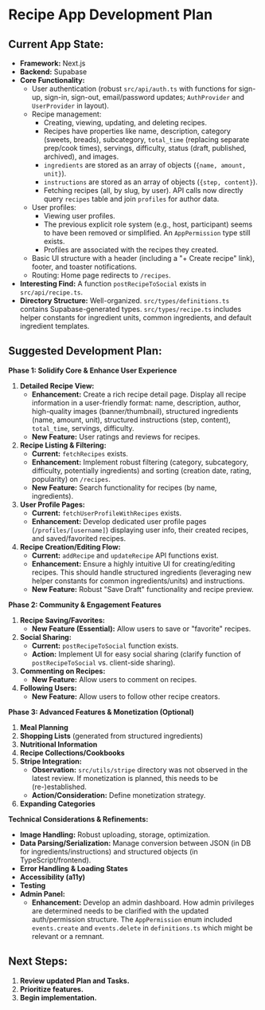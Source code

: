 # Recipe App Development Plan

## Current App State:

- **Framework:** Next.js
- **Backend:** Supabase
- **Core Functionality:**
  - User authentication (robust `src/api/auth.ts` with functions for sign-up, sign-in, sign-out, email/password updates; `AuthProvider` and `UserProvider` in layout).
  - Recipe management:
    - Creating, viewing, updating, and deleting recipes.
    - Recipes have properties like name, description, category (sweets, breads), subcategory, `total_time` (replacing separate prep/cook times), servings, difficulty, status (draft, published, archived), and images.
    - `ingredients` are stored as an array of objects (`{name, amount, unit}`).
    - `instructions` are stored as an array of objects (`{step, content}`).
    - Fetching recipes (all, by slug, by user). API calls now directly query `recipes` table and join `profiles` for author data.
  - User profiles:
    - Viewing user profiles.
    - The previous explicit role system (e.g., host, participant) seems to have been removed or simplified. An `AppPermission` type still exists.
    - Profiles are associated with the recipes they created.
  - Basic UI structure with a header (including a "+ Create recipe" link), footer, and toaster notifications.
  - Routing: Home page redirects to `/recipes`.
- **Interesting Find:** A function `postRecipeToSocial` exists in `src/api/recipe.ts`.
- **Directory Structure:** Well-organized. `src/types/definitions.ts` contains Supabase-generated types. `src/types/recipe.ts` includes helper constants for ingredient units, common ingredients, and default ingredient templates.

## Suggested Development Plan:

**Phase 1: Solidify Core & Enhance User Experience**

1.  **Detailed Recipe View:**
    - **Enhancement:** Create a rich recipe detail page. Display all recipe information in a user-friendly format: name, description, author, high-quality images (banner/thumbnail), structured ingredients (name, amount, unit), structured instructions (step, content), `total_time`, servings, difficulty.
    - **New Feature:** User ratings and reviews for recipes.
2.  **Recipe Listing & Filtering:**
    - **Current:** `fetchRecipes` exists.
    - **Enhancement:** Implement robust filtering (category, subcategory, difficulty, potentially ingredients) and sorting (creation date, rating, popularity) on `/recipes`.
    - **New Feature:** Search functionality for recipes (by name, ingredients).
3.  **User Profile Pages:**
    - **Current:** `fetchUserProfileWithRecipes` exists.
    - **Enhancement:** Develop dedicated user profile pages (`/profiles/[username]`) displaying user info, their created recipes, and saved/favorited recipes.
4.  **Recipe Creation/Editing Flow:**
    - **Current:** `addRecipe` and `updateRecipe` API functions exist.
    - **Enhancement:** Ensure a highly intuitive UI for creating/editing recipes. This should handle structured ingredients (leveraging new helper constants for common ingredients/units) and instructions.
    - **New Feature:** Robust "Save Draft" functionality and recipe preview.

**Phase 2: Community & Engagement Features**

1.  **Recipe Saving/Favorites:**
    - **New Feature (Essential):** Allow users to save or "favorite" recipes.
2.  **Social Sharing:**
    - **Current:** `postRecipeToSocial` function exists.
    - **Action:** Implement UI for easy social sharing (clarify function of `postRecipeToSocial` vs. client-side sharing).
3.  **Commenting on Recipes:**
    - **New Feature:** Allow users to comment on recipes.
4.  **Following Users:**
    - **New Feature:** Allow users to follow other recipe creators.

**Phase 3: Advanced Features & Monetization (Optional)**

1.  **Meal Planning**
2.  **Shopping Lists** (generated from structured ingredients)
3.  **Nutritional Information**
4.  **Recipe Collections/Cookbooks**
5.  **Stripe Integration:**
    - **Observation:** `src/utils/stripe` directory was not observed in the latest review. If monetization is planned, this needs to be (re-)established.
    - **Action/Consideration:** Define monetization strategy.
6.  **Expanding Categories**

**Technical Considerations & Refinements:**

- **Image Handling:** Robust uploading, storage, optimization.
- **Data Parsing/Serialization:** Manage conversion between JSON (in DB for ingredients/instructions) and structured objects (in TypeScript/frontend).
- **Error Handling & Loading States**
- **Accessibility (a11y)**
- **Testing**
- **Admin Panel:**
  - **Enhancement:** Develop an admin dashboard. How admin privileges are determined needs to be clarified with the updated auth/permission structure. The `AppPermission` enum included `events.create` and `events.delete` in `definitions.ts` which might be relevant or a remnant.

## Next Steps:

1.  **Review updated Plan and Tasks.**
2.  **Prioritize features.**
3.  **Begin implementation.**
